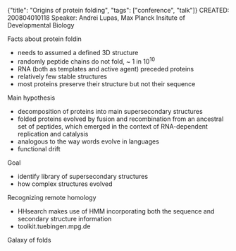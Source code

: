 {"title": "Origins of protein folding", "tags": ["conference", "talk"]}
CREATED: 200804010118
Speaker: Andrei Lupas, Max Planck Insitute of Developmental Biology

Facts about protein foldin
* needs to assumed a defined 3D structure
* randomly peptide chains do not fold, ~ 1 in $10^{10}$
* RNA (both as templates and active agent) preceded proteins
* relatively few stable structures
* most proteins preserve their structure but not their sequence

Main hypothesis
* decomposition of proteins into main supersecondary structures
* folded proteins evolved by fusion and recombination from an ancestral set of peptides, which emerged in the context of RNA-dependent replication and catalysis
* analogous to the way words evolve in languages
* functional drift

Goal
* identify library of supersecondary structures
* how complex structures evolved

Recognizing remote homology
* HHsearch makes use of HMM incorporating both the sequence and secondary structure information
* toolkit.tuebingen.mpg.de

Galaxy of folds
